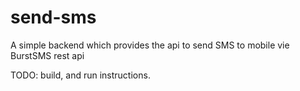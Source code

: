# send-sms
A simple backend which provides the api to send SMS to mobile vie BurstSMS rest api

TODO: build, and run instructions.

